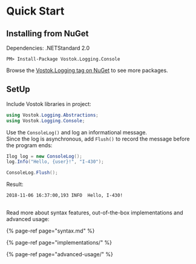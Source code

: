 # Quick Start

## Installing from NuGet

Dependencies: .NETStandard 2.0

```aspnet
PM> Install-Package Vostok.Logging.Console
```

Browse the [Vostok.Logging tag on NuGet](https://www.nuget.org/packages?q=Vostok.Logging) to see more packages.

## SetUp

Include Vostok libraries in project:

```csharp
using Vostok.Logging.Abstractions;
using Vostok.Logging.Console;
```

Use the `ConsoleLog()` and log an informational message.  
Since the log is asynchronous, add `Flush()` to record the message before the program ends:

```csharp
Ilog log = new ConsoleLog();  
log.Info("Hello, {user}!", "I-430");

ConsoleLog.Flush();
```

Result:

```aspnet
2018-11-06 16:37:00,193 INFO  Hello, I-430!
```

##   

Read more about syntax features, out-of-the-box implementations and advanced usage:

{% page-ref page="syntax.md" %}

{% page-ref page="implementations/" %}

{% page-ref page="advanced-usage/" %}



